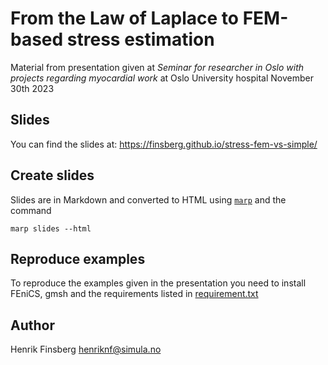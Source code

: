 # From the Law of Laplace to FEM-based stress estimation

Material from presentation given at *Seminar for researcher in Oslo with projects regarding myocardial work* at Oslo University hospital November 30th 2023

## Slides

You can find the slides at: https://finsberg.github.io/stress-fem-vs-simple/



## Create slides
Slides are in Markdown and converted to HTML using [`marp`](https://marp.app) and the command
```
marp slides --html
```

## Reproduce examples

To reproduce the examples given in the presentation you need to install FEniCS, gmsh and the requirements listed in [requirement.txt](requirement.txt)



## Author
Henrik Finsberg
henriknf@simula.no

